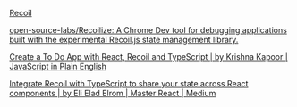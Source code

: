 [Recoil](https://recoiljs.org/)

[open-source-labs/Recoilize: A Chrome Dev tool for debugging applications built with the experimental Recoil.js state management library.](https://github.com/open-source-labs/Recoilize)

[Create a To Do App with React, Recoil and TypeScript | by Krishna Kapoor | JavaScript in Plain English](https://javascript.plainenglish.io/creating-a-todo-app-using-recoil-and-typescript-25ca5e1b7669)

[Integrate Recoil with TypeScript to share your state across React components | by Eli Elad Elrom | Master React | Medium](https://medium.com/react-courses/integrate-recoil-with-typescript-to-share-your-state-across-react-components-8cf1a3910fae)

